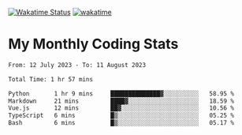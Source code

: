 [![Wakatime Status](https://github.com/noopurphalak/noopurphalak/workflows/wakatime-status-update/badge.svg)](https://github.com/noopurphalak/noopurphalak/actions/workflows/main.yml)
[![wakatime](https://wakatime.com/badge/user/80ace140-ef40-4fdd-b8ed-f3be3d2e1aea.svg)](https://wakatime.com/@80ace140-ef40-4fdd-b8ed-f3be3d2e1aea)

# My Monthly Coding Stats

<!--START_SECTION:waka-->

```txt
From: 12 July 2023 - To: 11 August 2023

Total Time: 1 hr 57 mins

Python       1 hr 9 mins     ██████████████▓░░░░░░░░░░   58.95 %
Markdown     21 mins         ████▓░░░░░░░░░░░░░░░░░░░░   18.59 %
Vue.js       12 mins         ██▓░░░░░░░░░░░░░░░░░░░░░░   10.56 %
TypeScript   6 mins          █▒░░░░░░░░░░░░░░░░░░░░░░░   05.25 %
Bash         6 mins          █▒░░░░░░░░░░░░░░░░░░░░░░░   05.17 %
```

<!--END_SECTION:waka-->
